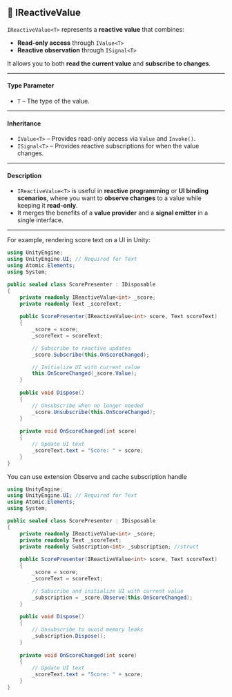 ## 🧩 IReactiveValue<T>

`IReactiveValue<T>` represents a **reactive value** that combines:

- **Read-only access** through `IValue<T>`
- **Reactive observation** through `ISignal<T>`

It allows you to both **read the current value** and **subscribe to changes**.

---

#### Type Parameter

- `T` – The type of the value.

---

#### Inheritance

- `IValue<T>` – Provides read-only access via `Value` and `Invoke()`.
- `ISignal<T>` – Provides reactive subscriptions for when the value changes.

---

#### Description

- `IReactiveValue<T>` is useful in **reactive programming** or **UI binding scenarios**, where you want to **observe changes** to a value while keeping it **read-only**.
- It merges the benefits of a **value provider** and a **signal emitter** in a single interface.

---

For example, rendering score text on a UI in Unity:

```csharp
using UnityEngine;
using UnityEngine.UI; // Required for Text
using Atomic.Elements;
using System;

public sealed class ScorePresenter : IDisposable
{
    private readonly IReactiveValue<int> _score;
    private readonly Text _scoreText;
    
    public ScorePresenter(IReactiveValue<int> score, Text scoreText)
    {
        _score = score;
        _scoreText = scoreText;

        // Subscribe to reactive updates
        _score.Subscribe(this.OnScoreChanged);

        // Initialize UI with current value
        this.OnScoreChanged(_score.Value);
    }
    
    public void Dispose()
    {
        // Unsubscribe when no longer needed
        _score.Unsubscribe(this.OnScoreChanged);
    }
    
    private void OnScoreChanged(int score)
    {
        // Update UI text
        _scoreText.text = "Score: " + score;
    }
}
```

You can use extension Observe and cache subscription handle
```csharp
using UnityEngine;
using UnityEngine.UI; // Required for Text
using Atomic.Elements;
using System;

public sealed class ScorePresenter : IDisposable
{
    private readonly IReactiveValue<int> _score;
    private readonly Text _scoreText;
    private readonly Subscription<int> _subscription; //struct
    
    public ScorePresenter(IReactiveValue<int> score, Text scoreText)
    {
        _score = score;
        _scoreText = scoreText;

        // Subscribe and initialize UI with current value
        _subscription = _score.Observe(this.OnScoreChanged);
    }
    
    public void Dispose()
    {
        // Unsubscribe to avoid memory leaks
        _subscription.Dispose();
    }
    
    private void OnScoreChanged(int score)
    {
        // Update UI text
        _scoreText.text = "Score: " + score;
    }
}
```